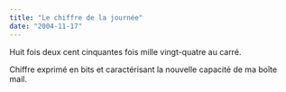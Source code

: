 ```yaml
---
title: "Le chiffre de la journée"
date: "2004-11-17"
---
```


Huit fois deux cent cinquantes fois mille vingt-quatre au carré.

Chiffre exprimé en bits et caractérisant la nouvelle capacité de ma boîte mail.
